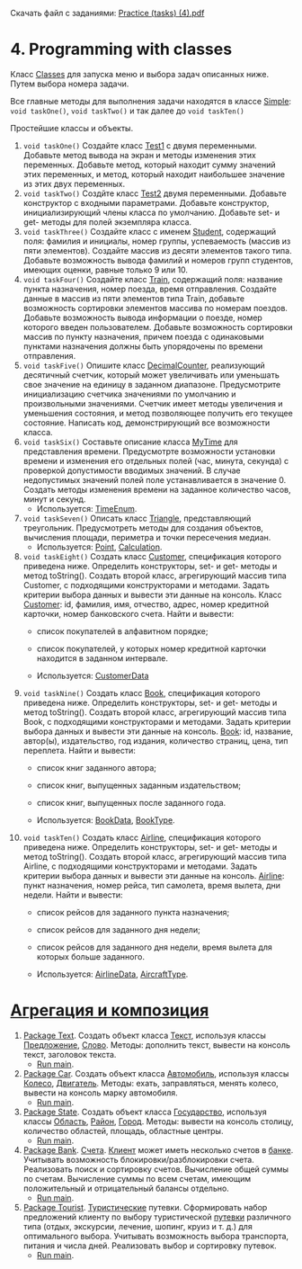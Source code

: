 Скачать файл с заданиями: [Practice (tasks) (4).pdf](https://github.com/pp8a/Introduction-to-Java/files/10314747/Practice.tasks.4.pdf)
# 4. Programming with classes
Класс [Classes](https://github.com/pp8a/Introduction-to-Java/blob/main/Classes/src/Classes.java) для запуска меню и выбора задач описанных ниже. Путем выбора номера задачи. 

Все главные методы для выполнения задачи находятся в классе [Simple](https://github.com/pp8a/Introduction-to-Java/blob/main/Classes/src/Simple.java): ```void taskOne()```, ```void taskTwo()``` и так далее до ```void taskTen()```

Простейшие классы и объекты.
1. ```void taskOne()``` Создайте класс [Test1](https://github.com/pp8a/Introduction-to-Java/blob/main/Classes/src/Test1.java) с двумя переменными. Добавьте метод вывода на экран и методы изменения этих переменных. Добавьте метод, который находит сумму значений этих переменных, и метод, который находит наибольшее значение из этих двух переменных.
2. ```void taskTwo()``` Создйте класс [Test2](https://github.com/pp8a/Introduction-to-Java/blob/main/Classes/src/Test2.java) двумя переменными. Добавьте конструктор с входными параметрами. Добавьте конструктор, инициализирующий члены класса по умолчанию. Добавьте set- и get- методы для полей экземпляра класса.
3. ```void taskThree()``` Создайте класс с именем [Student](https://github.com/pp8a/Introduction-to-Java/blob/main/Classes/src/Student.java), содержащий поля: фамилия и инициалы, номер группы, успеваемость (массив из пяти элементов). Создайте массив из десяти элементов такого типа. Добавьте возможность вывода фамилий и номеров групп студентов, имеющих оценки, равные только 9 или 10.
4. ```void taskFour()``` Создайте класс [Train](https://github.com/pp8a/Introduction-to-Java/blob/main/Classes/src/Train.java), содержащий поля: название пункта назначения, номер поезда, время отправления.
Создайте данные в массив из пяти элементов типа Train, добавьте возможность сортировки элементов массива по номерам поездов. Добавьте возможность вывода информации о поезде, номер которого введен пользователем.
Добавьте возможность сортировки массив по пункту назначения, причем поезда с одинаковыми пунктами назначения должны быть упорядочены по времени отправления.
5. ```void taskFive()``` Опишите класс [DecimalCounter](https://github.com/pp8a/Introduction-to-Java/blob/main/Classes/src/DecimalCounter.java), реализующий десятичный счетчик, который может увеличивать или уменьшать свое значение на единицу в заданном диапазоне. Предусмотрите инициализацию счетчика значениями по умолчанию и
произвольными значениями. Счетчик имеет методы увеличения и уменьшения состояния, и метод позволяющее получить его текущее состояние. Написать код, демонстрирующий все возможности класса.
6. ```void taskSix()``` Составьте описание класса [MyTime](https://github.com/pp8a/Introduction-to-Java/blob/main/Classes/src/MyTime.java) для представления времени. Предусмотрте возможности установки времени и изменения его отдельных полей (час, минута, секунда) с проверкой допустимости вводимых значений. В случае недопустимых значений полей поле устанавливается в значение 0. Создать методы изменения времени на заданное количество часов, минут и секунд.
    * Используется: [TimeEnum](https://github.com/pp8a/Introduction-to-Java/blob/main/Classes/src/TimeEnum.java).
7. ```void taskSeven()``` Описать класс [Triangle](https://github.com/pp8a/Introduction-to-Java/blob/main/Classes/src/Triangle.java), представляющий треугольник. Предусмотреть методы для создания объектов, вычисления площади, периметра и точки пересечения медиан.
    * Используется: [Point](https://github.com/pp8a/Introduction-to-Java/blob/main/Classes/src/Point.java), [Calculation](https://github.com/pp8a/Introduction-to-Java/blob/main/Classes/src/Calculation.java).
8. ```void taskEight()``` Создать класс [Customer](https://github.com/pp8a/Introduction-to-Java/blob/main/Classes/src/Customer.java), спецификация которого приведена ниже. Определить конструкторы, set- и get- методы и метод toString(). Создать второй класс, агрегирующий массив типа Customer, с подходящими конструкторами
и методами. Задать критерии выбора данных и вывести эти данные на консоль.
Класс [Customer](https://github.com/pp8a/Introduction-to-Java/blob/main/Classes/src/Customer.java): id, фамилия, имя, отчество, адрес, номер кредитной карточки, номер банковского счета.
Найти и вывести:
    * список покупателей в алфавитном порядке;
    * список покупателей, у которых номер кредитной карточки находится в заданном интервале.
    
    * Используется: [CustomerData](https://github.com/pp8a/Introduction-to-Java/blob/main/Classes/src/CustomerData.java)
9. ```void taskNine()``` Создать класс [Book](https://github.com/pp8a/Introduction-to-Java/blob/main/Classes/src/Book.java), спецификация которого приведена ниже. Определить конструкторы, set- и get- методы и метод toString(). Создать второй класс, агрегирующий массив типа Book, с подходящими конструкторами и
методами. Задать критерии выбора данных и вывести эти данные на консоль.
[Book](https://github.com/pp8a/Introduction-to-Java/blob/main/Classes/src/Book.java): id, название, автор(ы), издательство, год издания, количество страниц, цена, тип переплета.
Найти и вывести:
    * список книг заданного автора;
    * список книг, выпущенных заданным издательством;
    * список книг, выпущенных после заданного года.
    
    * Используется: [BookData](https://github.com/pp8a/Introduction-to-Java/blob/main/Classes/src/BookData.java), [BookType](https://github.com/pp8a/Introduction-to-Java/blob/main/Classes/src/BookType.java).
10. ```void taskTen()``` Создать класс [Airline](https://github.com/pp8a/Introduction-to-Java/blob/main/Classes/src/Airline.java), спецификация которого приведена ниже. Определить конструкторы, set- и get- методы и метод toString(). Создать второй класс, агрегирующий массив типа Airline, с подходящими конструкторами и
методами. Задать критерии выбора данных и вывести эти данные на консоль.
[Airline](https://github.com/pp8a/Introduction-to-Java/blob/main/Classes/src/Airline.java): пункт назначения, номер рейса, тип самолета, время вылета, дни недели.
Найти и вывести:
    * список рейсов для заданного пункта назначения;
    * список рейсов для заданного дня недели;
    * список рейсов для заданного дня недели, время вылета для которых больше заданного.
    
    * Используется: [AirlineData](https://github.com/pp8a/Introduction-to-Java/blob/main/Classes/src/AirlineData.java), [AircraftType](https://github.com/pp8a/Introduction-to-Java/blob/main/Classes/src/AircraftType.java).
# [Агрегация и композиция](https://github.com/pp8a/Introduction-to-Java/tree/main/Classes/src/AggregationComposition)
1. [Package Text](https://github.com/pp8a/Introduction-to-Java/tree/main/Classes/src/AggregationComposition/Text). Создать объект класса [Текст](https://github.com/pp8a/Introduction-to-Java/blob/main/Classes/src/AggregationComposition/Text/Text.java), используя классы [Предложение](https://github.com/pp8a/Introduction-to-Java/blob/main/Classes/src/AggregationComposition/Text/Sentence.java), [Слово](https://github.com/pp8a/Introduction-to-Java/blob/main/Classes/src/AggregationComposition/Text/Word.java). Методы: дополнить текст, вывести на консоль текст, заголовок текста.
    * [Run main](https://github.com/pp8a/Introduction-to-Java/blob/main/Classes/src/AggregationComposition/Text/main.java).
2. [Package Car](https://github.com/pp8a/Introduction-to-Java/tree/main/Classes/src/AggregationComposition/Car). Создать объект класса [Автомобиль](https://github.com/pp8a/Introduction-to-Java/blob/main/Classes/src/AggregationComposition/Car/Car.java), используя классы [Колесо](https://github.com/pp8a/Introduction-to-Java/blob/main/Classes/src/AggregationComposition/Car/Wheel.java), [Двигатель](https://github.com/pp8a/Introduction-to-Java/blob/main/Classes/src/AggregationComposition/Car/Engine.java). Методы: ехать, заправляться, менять колесо, вывести на консоль марку автомобиля.
    * [Run main](https://github.com/pp8a/Introduction-to-Java/blob/main/Classes/src/AggregationComposition/Car/main.java).
3. [Package State](https://github.com/pp8a/Introduction-to-Java/tree/main/Classes/src/AggregationComposition/State). Создать объект класса [Государство](https://github.com/pp8a/Introduction-to-Java/blob/main/Classes/src/AggregationComposition/State/State.java), используя классы [Область](https://github.com/pp8a/Introduction-to-Java/blob/main/Classes/src/AggregationComposition/State/Region.java), [Район](https://github.com/pp8a/Introduction-to-Java/blob/main/Classes/src/AggregationComposition/State/District.java), [Город](https://github.com/pp8a/Introduction-to-Java/blob/main/Classes/src/AggregationComposition/State/City.java). Методы: вывести на консоль столицу, количество областей, площадь, областные центры.
    * [Run main](https://github.com/pp8a/Introduction-to-Java/blob/main/Classes/src/AggregationComposition/State/main.java).
4. [Package Bank](https://github.com/pp8a/Introduction-to-Java/tree/main/Classes/src/AggregationComposition/Bank). [Счета](https://github.com/pp8a/Introduction-to-Java/blob/main/Classes/src/AggregationComposition/Bank/Account.java). [Клиент](https://github.com/pp8a/Introduction-to-Java/blob/main/Classes/src/AggregationComposition/Bank/Customer.java) может иметь несколько счетов в [банке](https://github.com/pp8a/Introduction-to-Java/blob/main/Classes/src/AggregationComposition/Bank/Bank.java). Учитывать возможность блокировки/разблокировки
счета. Реализовать поиск и сортировку счетов. Вычисление общей суммы по счетам. Вычисление суммы по всем счетам, имеющим положительный и отрицательный балансы отдельно.
    * [Run main](https://github.com/pp8a/Introduction-to-Java/blob/main/Classes/src/AggregationComposition/Bank/main.java).
5. [Package Tourist](https://github.com/pp8a/Introduction-to-Java/tree/main/Classes/src/AggregationComposition/Tourist). [Туристические](https://github.com/pp8a/Introduction-to-Java/blob/main/Classes/src/AggregationComposition/Tourist/Tourist.java) путевки. Сформировать набор предложений клиенту по выбору туристической [путевки](https://github.com/pp8a/Introduction-to-Java/blob/main/Classes/src/AggregationComposition/Tourist/Voucher.java) различного типа (отдых, экскурсии, лечение, шопинг, круиз и т. д.) для оптимального выбора. Учитывать возможность выбора транспорта, питания и числа дней. Реализовать выбор и сортировку путевок.
    * [Run main](https://github.com/pp8a/Introduction-to-Java/blob/main/Classes/src/AggregationComposition/Tourist/main.java).
